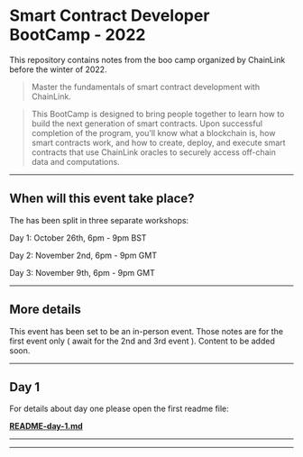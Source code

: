 # Smart Contract Developer BootCamp - 2022

This repository contains notes from the boo camp organized by ChainLink before the winter of 2022.

> Master the fundamentals of smart contract development with ChainLink.

> This BootCamp is designed to bring people together to learn how to build the next generation of smart contracts. Upon successful completion of the program, you’ll know what a blockchain is, how smart contracts work, and how to create, deploy, and execute smart contracts that use ChainLink oracles to securely access off-chain data and computations.

---

## When will this event take place?

The has been split in three separate workshops:

Day 1: October 26th, 6pm - 9pm BST

Day 2: November 2nd, 6pm - 9pm GMT

Day 3: November 9th, 6pm - 9pm GMT

---

## More details

This event has been set to be an in-person event. Those notes are for the first event only ( await for the 2nd and 3rd event ).
Content to be added soon.

---

## Day 1

For details about day one please open the first readme file:

**[README-day-1.md](README-day-1.md)**

---
---
